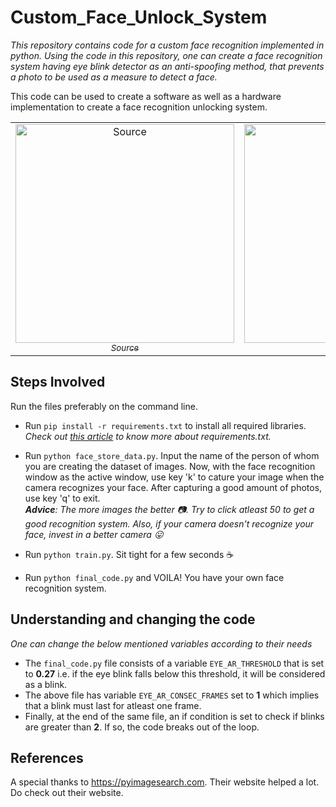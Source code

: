 # Custom_Face_Unlock_System
*This repository contains code for a custom face recognition implemented in python. Using the code in this repository, one can create a 
face recognition system having eye blink detector as an anti-spoofing method, that prevents a photo to be used as a measure to detect a
face.*

This code can be used to create a software as well as a hardware implementation to create a face recognition unlocking system.
<table>
  <tr>
    <td align="center"><a href="https://unsplash.com/photos/8PMvB4VyVXA"><img src="https://images.unsplash.com/photo-1541647376583-8934aaf3448a?ixlib=rb-1.2.1&ixid=eyJhcHBfaWQiOjEyMDd9&auto=format&fit=crop&w=334&q=80" width="350"" alt="Source"/><br /><sub><i>Source</i></sub></a></td>
    <td align="center"><a href="https://unsplash.com/photos/BGz8vO3pK8k"><img src="https://images.unsplash.com/photo-1464863979621-258859e62245?ixlib=rb-1.2.1&auto=format&fit=crop&w=333&q=80" width="350" alt="Source"/><br /><sub><i>Source</i></sub></a></td>
    </tr>
 </table>


## Steps Involved
Run the files preferably on the command line.
* Run ```pip install -r requirements.txt``` to install all required libraries. *Check out <a href="https://medium.com/@boscacci/why-and-how-to-make-a-requirements-txt-f329c685181e">this article</a>
to know more about requirements.txt.*

* Run ```python face_store_data.py```. Input the name of the person of whom you are creating the dataset of images.
Now, with the face recognition window as the active window, use key 'k' to cature your image when the camera recognizes your face. After
capturing a good amount of photos, use key 'q' to exit.<br>
***Advice**: The more images the better :camera:. Try to click atleast 50 to get a good recognition system. Also, if your camera doesn't
recognize your face, invest in a better camera :stuck_out_tongue:*
* Run ```python train.py```. Sit tight for a few seconds :coffee:

* Run ```python final_code.py``` and VOILA! You have your own face recognition system.

## Understanding and changing the code
*One can change the below mentioned variables according to their needs*
* The ```final_code.py``` file consists of a variable ```EYE_AR_THRESHOLD``` that is set to **0.27** i.e. if the eye blink falls below this threshold, it will be considered as a blink.
* The above file has variable ```EYE_AR_CONSEC_FRAMES``` set to **1** which implies that a blink must last for atleast one frame.
* Finally, at the end of the same file, an if condition is set to check if blinks are greater than **2**. If so, the code breaks out of the loop.

## References
A special thanks to https://pyimagesearch.com. Their website helped a lot. Do check out their website.
